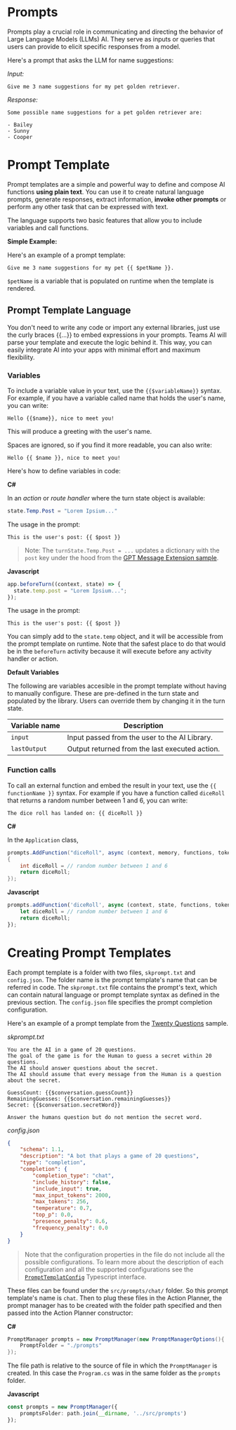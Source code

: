 # Prompts

Prompts play a crucial role in communicating and directing the behavior of Large Language Models (LLMs) AI. 
They serve as inputs or queries that users can provide to elicit specific responses from a model.

Here's a prompt that asks the LLM for name suggestions:

_Input:_

```
Give me 3 name suggestions for my pet golden retriever.
```

_Response:_

```
Some possible name suggestions for a pet golden retriever are:

- Bailey
- Sunny
- Cooper
```

# Prompt Template

Prompt templates are a simple and powerful way to
define and compose AI functions **using plain text**.
You can use it to create natural language prompts, generate responses, extract
information, **invoke other prompts** or perform any other task that can be
expressed with text.

The language supports two basic features that allow you to include
variables and call functions.

**Simple Example:**

Here's an example of a prompt template:

```
Give me 3 name suggestions for my pet {{ $petName }}.
```

`$petName` is a variable that is populated on runtime when the template is rendered.

## Prompt Template Language

You don't need to write any code or import any external libraries, just use the
curly braces {{...}} to embed expressions in your prompts.
Teams AI will parse your template and execute the logic behind it.
This way, you can easily integrate AI into your apps with minimal effort and
maximum flexibility.

### Variables

To include a variable value in your text, use the `{{$variableName}}` syntax. For example, if you have a variable called name that holds the user's name, you can write:

`Hello {{$name}}, nice to meet you!`

This will produce a greeting with the user's name.

Spaces are ignored, so if you find it more readable, you can also write:

`Hello {{ $name }}, nice to meet you!`

Here's how to define variables in code:

**C#**

In an *action* or *route handler* where the turn state object is available:
```cs
state.Temp.Post = "Lorem Ipsium..."
```

The usage in the prompt:
```
This is the user's post: {{ $post }}
```

> Note: The `turnState.Temp.Post = ...` updates a dictionary with the `post` key under the hood from the [GPT Message Extension sample](https://github.com/microsoft/teams-ai/blob/a20f8715d3fe81e11c330853e3930e22abe298af/dotnet/samples/04.ai.b.messageExtensions.gptME/ActivityHandlers.cs#L156).

**Javascript**

```typescript
app.beforeTurn((context, state) => {
  state.temp.post = "Lorem Ipsium...";
});
```

The usage in the prompt:
```
This is the user's post: {{ $post }}
```

You can simply add to the `state.temp` object, and it will be accessible from the prompt template on runtime. Note that the safest place to do that would be in the `beforeTurn` activity because it will execute before any activity handler or action.


**Default Variables**

The following are variables accesible in the prompt template without having to manually configure. These are pre-defined in the turn state and populated by the library. Users can override them by changing it in the turn state.

| Variable name | Description                                                       |
| ------------- | ----------------------------------------------------------------- |
| `input`       | Input passed from the user to the AI Library. |
| `lastOutput`      | Output returned from the last executed action.            |

### Function calls

To call an external function and embed the result in your text, use the `{{ functionName }}` syntax. For example if you have a function called `diceRoll` that returns a random number between 1 and 6, you can write:

`The dice roll has landed on: {{ diceRoll }}`

**C#**

In the `Application` class,

```cs
prompts.AddFunction("diceRoll", async (context, memory, functions, tokenizer, args) =>
{
    int diceRoll = // random number between 1 and 6
    return diceRoll;
});
```

**Javascript**

```typescript
prompts.addFunction('diceRoll', async (context, state, functions, tokenizer, args) => {
    let diceRoll = // random number between 1 and 6
    return diceRoll;
});
```

# Creating Prompt Templates

Each prompt template is a folder with two files, `skprompt.txt` and `config.json`. The folder name is the prompt template's name that can be referred in code. The `skprompt.txt` file contains the prompt's text, which can contain natural language or prompt template syntax as defined in the previous section. The `config.json` file specifies the prompt completion configuration.

Here's an example of a prompt template from the [Twenty Questions](https://github.com/microsoft/teams-ai/blob/c5ec11842b808e48cd214b3cb52da84e5811da33/js/samples/04.e.twentyQuestions) sample.

*skprompt.txt*
```
You are the AI in a game of 20 questions.
The goal of the game is for the Human to guess a secret within 20 questions.
The AI should answer questions about the secret.
The AI should assume that every message from the Human is a question about the secret.

GuessCount: {{$conversation.guessCount}}
RemainingGuesses: {{$conversation.remainingGuesses}}
Secret: {{$conversation.secretWord}}

Answer the humans question but do not mention the secret word.
```

*config.json*
```json
{
    "schema": 1.1,
    "description": "A bot that plays a game of 20 questions",
    "type": "completion",
    "completion": {
        "completion_type": "chat",
        "include_history": false,
        "include_input": true,
        "max_input_tokens": 2000,
        "max_tokens": 256,
        "temperature": 0.7,
        "top_p": 0.0,
        "presence_penalty": 0.6,
        "frequency_penalty": 0.0
    }
}
```

> Note that the configuration properties in the file do not include all the possible configurations. To learn more about the description of each configuration and all the supported configurations see the [`PromptTemplatConfig`](https://github.com/microsoft/teams-ai/blob/2d43f5ca5b3bf27844f760663641741cae4a3243/js/packages/teams-ai/src/prompts/PromptTemplate.ts#L46C18-L46C39) Typescript interface. 

These files can be found under the `src/prompts/chat/` folder. So this prompt template's name is `chat`. Then to plug these files in the Action Planner, the prompt manager has to be created with the folder path specified and then passed into the Action Planner constructor:

**C#**
```cs
PromptManager prompts = new PromptManager(new PromptManagerOptions(){
    PromptFolder = "./prompts"
});
```

The file path is relative to the source of file in which the `PromptManager` is created. In this case the `Program.cs` was in the same folder as the `prompts` folder.

**Javascript**
```ts
const prompts = new PromptManager({
    promptsFolder: path.join(__dirname, '../src/prompts')
});
```

